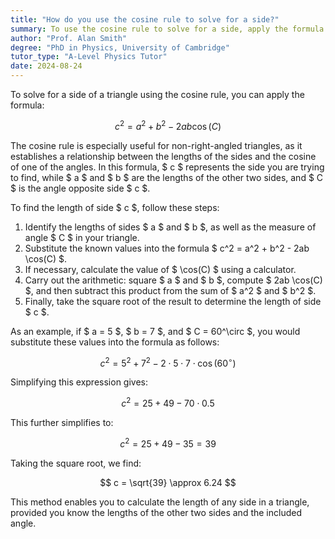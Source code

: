 ```yaml
---
title: "How do you use the cosine rule to solve for a side?"
summary: To use the cosine rule to solve for a side, apply the formula $ c^2 = a^2 + b^2 - 2ab \cos(C) $.
author: "Prof. Alan Smith"
degree: "PhD in Physics, University of Cambridge"
tutor_type: "A-Level Physics Tutor"
date: 2024-08-24
---
```


To solve for a side of a triangle using the cosine rule, you can apply the formula:

$$
c^2 = a^2 + b^2 - 2ab \cos(C)
$$

The cosine rule is especially useful for non-right-angled triangles, as it establishes a relationship between the lengths of the sides and the cosine of one of the angles. In this formula, $ c $ represents the side you are trying to find, while $ a $ and $ b $ are the lengths of the other two sides, and $ C $ is the angle opposite side $ c $.

To find the length of side $ c $, follow these steps:

1. Identify the lengths of sides $ a $ and $ b $, as well as the measure of angle $ C $ in your triangle.
2. Substitute the known values into the formula $ c^2 = a^2 + b^2 - 2ab \cos(C) $.
3. If necessary, calculate the value of $ \cos(C) $ using a calculator.
4. Carry out the arithmetic: square $ a $ and $ b $, compute $ 2ab \cos(C) $, and then subtract this product from the sum of $ a^2 $ and $ b^2 $.
5. Finally, take the square root of the result to determine the length of side $ c $.

As an example, if $ a = 5 $, $ b = 7 $, and $ C = 60^\circ $, you would substitute these values into the formula as follows:

$$
c^2 = 5^2 + 7^2 - 2 \cdot 5 \cdot 7 \cdot \cos(60^\circ)
$$

Simplifying this expression gives:

$$
c^2 = 25 + 49 - 70 \cdot 0.5
$$

This further simplifies to:

$$
c^2 = 25 + 49 - 35 = 39
$$

Taking the square root, we find:

$$
c = \sqrt{39} \approx 6.24
$$

This method enables you to calculate the length of any side in a triangle, provided you know the lengths of the other two sides and the included angle.
    
